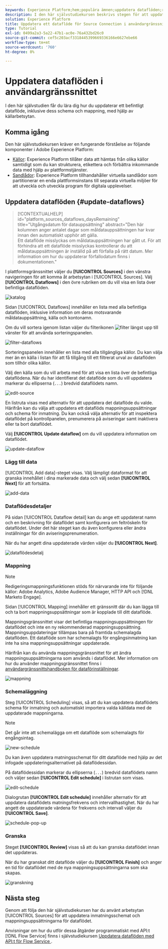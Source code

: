 ```yaml
---
keywords: Experience Platform;hem;populära ämnen;uppdatera dataflöden;redigera schema
description: I den här självstudiekursen beskrivs stegen för att uppdatera ett dataflödesschema, inklusive dess ingångsfrekvens och intervall, med hjälp av arbetsytan Källor.
solution: Experience Platform
title: Uppdatera ett dataflöde för Source Connection i användargränssnittet
type: Tutorial
exl-id: 0499a2a3-5a22-47b1-ac0e-76a432bd26c0
source-git-commit: cef5c203acf3318445399669336166e6627ebe66
workflow-type: tm+mt
source-wordcount: '760'
ht-degree: 0%

---
```


# Uppdatera dataflöden i användargränssnittet

I den här självstudien får du lära dig hur du uppdaterar ett befintligt dataflöde, inklusive dess schema och mappning, med hjälp av källarbetsytan.

## Komma igång

Den här självstudiekursen kräver en fungerande förståelse av följande komponenter i Adobe Experience Platform:

* [Källor](../../home.md): Experience Platform tillåter data att hämtas från olika källor samtidigt som du kan strukturera, etikettera och förbättra inkommande data med hjälp av plattformstjänster.
* [Sandlådor](../../../sandboxes/home.md): Experience Platform tillhandahåller virtuella sandlådor som partitionerar en enda plattformsinstans till separata virtuella miljöer för att utveckla och utveckla program för digitala upplevelser.

## Uppdatera dataflöden {#update-dataflows}

>[!CONTEXTUALHELP]
>id="platform_sources_dataflows_daysRemaining"
>title="Utgångsdatum för datauppsättning"
>abstract="Den här kolumnen anger antalet dagar som måldatauppsättningen har kvar innan den automatiskt upphör att gälla.<br>Ett dataflöde misslyckas om måldatauppsättningen har gått ut. För att förhindra att ett dataflöde misslyckas kontrollerar du att måldatauppsättningen är inställd på att förfalla på rätt datum. Mer information om hur du uppdaterar förfallodatum finns i dokumentationen."

I plattformsgränssnittet väljer du **[!UICONTROL Sources]** i den vänstra navigeringen för att komma åt arbetsytan i [!UICONTROL Sources]. Välj **[!UICONTROL Dataflows]** i den övre rubriken om du vill visa en lista över befintliga dataflöden.

![katalog](../../images/tutorials/update-dataflows/catalog.png)

Sidan [!UICONTROL Dataflows] innehåller en lista med alla befintliga dataflöden, inklusive information om deras motsvarande måldatauppsättning, källa och kontonamn.

Om du vill sortera igenom listan väljer du filterikonen ![filter](../../images/tutorials/update/filter.png) längst upp till vänster för att använda sorteringspanelen.

![filter-dataflows](../../images/tutorials/update-dataflows/filter-dataflows.png)

Sorteringspanelen innehåller en lista med alla tillgängliga källor. Du kan välja mer än en källa i listan för att få tillgång till ett filtrerat urval av dataflöden som tillhör olika källor.

Välj den källa som du vill arbeta med för att visa en lista över de befintliga dataflödena. När du har identifierat det dataflöde som du vill uppdatera markerar du ellipserna (`...`) bredvid dataflödets namn.

![edit-source](../../images/tutorials/update-dataflows/edit-source.png)

En listruta visas med alternativ för att uppdatera det dataflöde du valde. Härifrån kan du välja att uppdatera ett dataflöds mappningsuppsättningar och schema för inmatning. Du kan också välja alternativ för att inspektera dataflödet på kontrollpanelen, prenumerera på aviseringar samt inaktivera eller ta bort dataflödet.

Välj **[!UICONTROL Update dataflow]** om du vill uppdatera information om dataflödet.

![update-dataflow](../../images/tutorials/update-dataflows/update-dataflow.png)

### Lägg till data

[!UICONTROL Add data]-steget visas. Välj lämpligt dataformat för att granska innehållet i dina markerade data och välj sedan **[!UICONTROL Next]** för att fortsätta.

![add-data](../../images/tutorials/update-dataflows/add-data.png)

### Dataflödesdetaljer

På sidan [!UICONTROL Dataflow detail] kan du ange ett uppdaterat namn och en beskrivning för dataflödet samt konfigurera om feltröskeln för dataflödet. Under det här steget kan du även konfigurera eller ändra inställningar för din aviseringsprenumeration.

När du har angett dina uppdaterade värden väljer du **[!UICONTROL Next]**.

![dataflödesdetalj](../../images/tutorials/update-dataflows/dataflow-detail.png)

### Mappning

>[!NOTE]
>
>Redigeringsmappningsfunktionen stöds för närvarande inte för följande källor: Adobe Analytics, Adobe Audience Manager, HTTP API och [!DNL Marketo Engage].

Sidan [!UICONTROL Mapping] innehåller ett gränssnitt där du kan lägga till och ta bort mappningsuppsättningar som är kopplade till ditt dataflöde.

Mappningsgränssnittet visar det befintliga mappningsuppsättningen för dataflödet och inte en ny rekommenderad mappningsuppsättning. Mappningsuppdateringar tillämpas bara på framtida schemalagda dataflöden. Ett dataflöde som har schemalagts för engångsinmatning kan inte ha sina mappningsuppsättningar uppdaterade.

Härifrån kan du använda mappningsgränssnittet för att ändra mappningsuppsättningarna som används i dataflödet. Mer information om hur du använder mappningsgränssnittet finns i [användargränssnittshandboken för dataförinställningar](../../../data-prep/ui/mapping.md).

![mappning](../../images/tutorials/update-dataflows/mapping.png)

### Schemaläggning

Steg [!UICONTROL Scheduling] visas, så att du kan uppdatera dataflödets schema för inmatning och automatiskt importera valda källdata med de uppdaterade mappningarna.

>[!NOTE]
>
>Det går inte att schemalägga om ett dataflöde som schemalagts för engångsintag.

![new-schedule](../../images/tutorials/update-dataflows/new-schedule.png)

Du kan även uppdatera matningsschemat för ditt dataflöde med hjälp av det infogade uppdateringsalternativet på dataflödessidan.

På dataflödessidan markerar du ellipserna (`...`) bredvid dataflödets namn och väljer sedan **[!UICONTROL Edit schedule]** i listrutan som visas.

![edit-schedule](../../images/tutorials/update-dataflows/edit-schedule.png)

Dialogrutan **[!UICONTROL Edit schedule]** innehåller alternativ för att uppdatera dataflödets matningsfrekvens och intervallhastighet. När du har angett de uppdaterade värdena för frekvens och intervall väljer du **[!UICONTROL Save]**.

![schedule-pop-up](../../images/tutorials/update-dataflows/schedule-pop-up.png)

### Granska

Steget **[!UICONTROL Review]** visas så att du kan granska dataflödet innan det uppdateras.

När du har granskat ditt dataflöde väljer du **[!UICONTROL Finish]** och anger en tid för dataflödet med de nya mappningsuppsättningarna som ska skapas.

![granskning](../../images/tutorials/update-dataflows/review.png)

## Nästa steg

Genom att följa den här självstudiekursen har du använt arbetsytan [!UICONTROL Sources] för att uppdatera inmatningsschemat och mappningsuppsättningarna för dataflödet.

Anvisningar om hur du utför dessa åtgärder programmatiskt med API:t [!DNL Flow Service] finns i självstudiekursen [Uppdatera dataflöden med API:t för Flow Service ](../../tutorials/api/update-dataflows.md).
